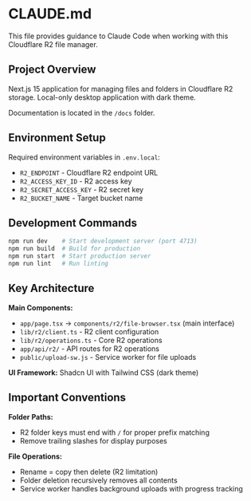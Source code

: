 # CLAUDE.md

This file provides guidance to Claude Code when working with this Cloudflare R2 file manager.

## Project Overview

Next.js 15 application for managing files and folders in Cloudflare R2 storage. Local-only desktop application with dark theme.

Documentation is located in the `/docs` folder.

## Environment Setup

Required environment variables in `.env.local`:
- `R2_ENDPOINT` - Cloudflare R2 endpoint URL
- `R2_ACCESS_KEY_ID` - R2 access key
- `R2_SECRET_ACCESS_KEY` - R2 secret key  
- `R2_BUCKET_NAME` - Target bucket name

## Development Commands

```bash
npm run dev    # Start development server (port 4713)
npm run build  # Build for production
npm run start  # Start production server
npm run lint   # Run linting
```

## Key Architecture

**Main Components:**
- `app/page.tsx` → `components/r2/file-browser.tsx` (main interface)
- `lib/r2/client.ts` - R2 client configuration
- `lib/r2/operations.ts` - Core R2 operations
- `app/api/r2/` - API routes for R2 operations
- `public/upload-sw.js` - Service worker for file uploads

**UI Framework:** Shadcn UI with Tailwind CSS (dark theme)

## Important Conventions

**Folder Paths:**
- R2 folder keys must end with `/` for proper prefix matching
- Remove trailing slashes for display purposes

**File Operations:**
- Rename = copy then delete (R2 limitation)
- Folder deletion recursively removes all contents
- Service worker handles background uploads with progress tracking